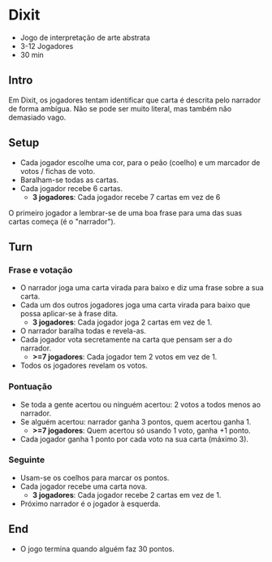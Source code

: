 # Dixit

- Jogo de interpretação de arte abstrata
- 3-12 Jogadores
- 30 min

## Intro

Em Dixit, os jogadores tentam identificar que carta é descrita pelo narrador de forma ambígua. Não se pode ser muito literal, mas também não demasiado vago.

## Setup

- Cada jogador escolhe uma cor, para o peão (coelho) e um marcador de votos / fichas de voto.
- Baralham-se todas as cartas.
- Cada jogador recebe 6 cartas.
  - **3 jogadores**: Cada jogador recebe 7 cartas em vez de 6

O primeiro jogador a lembrar-se de uma boa frase para uma das suas cartas começa (é o "narrador").

## Turn

### Frase e votação

- O narrador joga uma carta virada para baixo e diz uma frase sobre a sua carta.
- Cada um dos outros jogadores joga uma carta virada para baixo que possa aplicar-se à frase dita.
  - **3 jogadores**: Cada jogador joga 2 cartas em vez de 1.
- O narrador baralha todas e revela-as.
- Cada jogador vota secretamente na carta que pensam ser a do narrador.
  - **>=7 jogadores**: Cada jogador tem 2 votos em vez de 1.
- Todos os jogadores revelam os votos.

### Pontuação

- Se toda a gente acertou ou ninguém acertou: 2 votos a todos menos ao narrador.
- Se alguém acertou: narrador ganha 3 pontos, quem acertou ganha 1.
  - **>=7 jogadores**: Quem acertou só usando 1 voto, ganha +1 ponto.
- Cada jogador ganha 1 ponto por cada voto na sua carta (máximo 3).

### Seguinte

- Usam-se os coelhos para marcar os pontos.
- Cada jogador recebe uma carta nova.
  - **3 jogadores**: Cada jogador recebe 2 cartas em vez de 1.
- Próximo narrador é o jogador à esquerda.

## End

- O jogo termina quando alguém faz 30 pontos.
